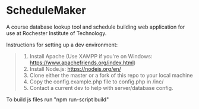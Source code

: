 # ScheduleMaker
A course database lookup tool and schedule building web application for use at Rochester Institute of Technology.

Instructions for setting up a dev environment:
>1. Install Apache (Use XAMPP if you're on Windows: https://www.apachefriends.org/index.html)
>2. Install Node.js: https://nodejs.org/en/
>3. Clone either the master or a fork of this repo to your local machine
>4. Copy the config.example.php file to config.php in /inc/
>5. Contact a current dev to help with server/database config.

To build js files run "npm run-script build"
